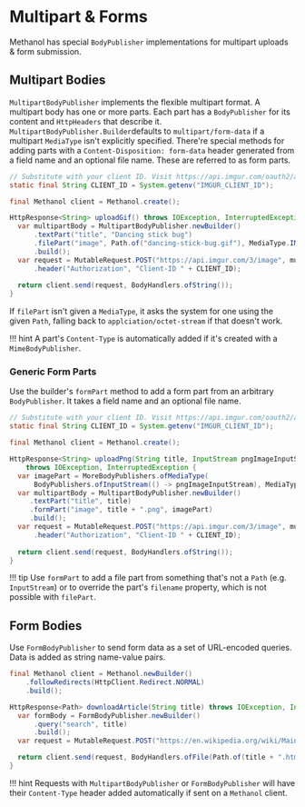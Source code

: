 # Multipart & Forms
  
Methanol has special `BodyPublisher` implementations for multipart uploads & form submission.

## Multipart Bodies

`MultipartBodyPublisher` implements the flexible multipart format. A multipart body has one or more
parts. Each part has a `BodyPublisher` for its content and `HttpHeaders` that describe it.
`MultipartBodyPublisher.Builder`defaults to `multipart/form-data` if a multipart `MediaType` isn't
explicitly specified. There're special methods for adding parts with a `Content-Disposition: form-data`
header generated from a field name and an optional file name. These are referred to as form parts. 

```java
// Substitute with your client ID. Visit https://api.imgur.com/oauth2/addclient to get one.
static final String CLIENT_ID = System.getenv("IMGUR_CLIENT_ID"); 

final Methanol client = Methanol.create();

HttpResponse<String> uploadGif() throws IOException, InterruptedException {
  var multipartBody = MultipartBodyPublisher.newBuilder()
      .textPart("title", "Dancing stick bug")
      .filePart("image", Path.of("dancing-stick-bug.gif"), MediaType.IMAGE_GIF)
      .build();
  var request = MutableRequest.POST("https://api.imgur.com/3/image", multipartBody)
      .header("Authorization", "Client-ID " + CLIENT_ID); 
      
  return client.send(request, BodyHandlers.ofString());
}
```

If `filePart` isn't given a `MediaType`, it asks the system for one using the given `Path`, falling
back to `applciation/octet-stream` if that doesn't work.

!!! hint
    A part's `Content-Type` is automatically added if it's created with a `MimeBodyPublisher`.

### Generic Form Parts

Use the builder's `formPart` method to add a form part from an arbitrary `BodyPublisher`. It
takes a field name and an optional file name.

```java
// Substitute with your client ID. Visit https://api.imgur.com/oauth2/addclient to get one
static final String CLIENT_ID = System.getenv("IMGUR_CLIENT_ID"); 

final Methanol client = Methanol.create();

HttpResponse<String> uploadPng(String title, InputStream pngImageInputStream)
    throws IOException, InterruptedException {
  var imagePart = MoreBodyPublishers.ofMediaType(
      BodyPublishers.ofInputStream(() -> pngImageInputStream), MediaType.IMAGE_PNG);
  var multipartBody = MultipartBodyPublisher.newBuilder()
     .textPart("title", title)
     .formPart("image", title + ".png", imagePart)
     .build();
  var request = MutableRequest.POST("https://api.imgur.com/3/image", multipartBody)
      .header("Authorization", "Client-ID " + CLIENT_ID); 
        
  return client.send(request, BodyHandlers.ofString());
}
```

!!! tip
    Use `formPart` to add a file part from something that's not a `Path` (e.g. `InputStream`) or
    to override the part's `filename` property, which is not possible with `filePart`.

## Form Bodies

Use `FormBodyPublisher` to send form data as a set of URL-encoded queries. Data is added as string
name-value pairs.

```java
final Methanol client = Methanol.newBuilder()
    .followRedirects(HttpClient.Redirect.NORMAL)
    .build();

HttpResponse<Path> downloadArticle(String title) throws IOException, InterruptedException {
  var formBody = FormBodyPublisher.newBuilder()
      .query("search", title)
      .build();
  var request = MutableRequest.POST("https://en.wikipedia.org/wiki/Main_Page", searchQuery);

  return client.send(request, BodyHandlers.ofFile(Path.of(title + ".html")));
}
```

!!! hint
    Requests with `MultipartBodyPublisher` or `FormBodyPublisher` will have their `Content-Type` header
    added automatically if sent on a `Methanol` client.
